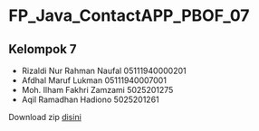 # FP_Java_ContactAPP_PBOF_07
## Kelompok 7
- Rizaldi Nur Rahman Naufal 05111940000201
- Afdhal Maruf Lukman 05111940007001
- Moh. Ilham Fakhri Zamzami 5025201275
- Aqil Ramadhan Hadiono 5025201261

Download zip [disini](https://drive.google.com/uc?export=download&id=1wqs4wksDfbQZ47--kWnwDKJN2GOKaZhM)
